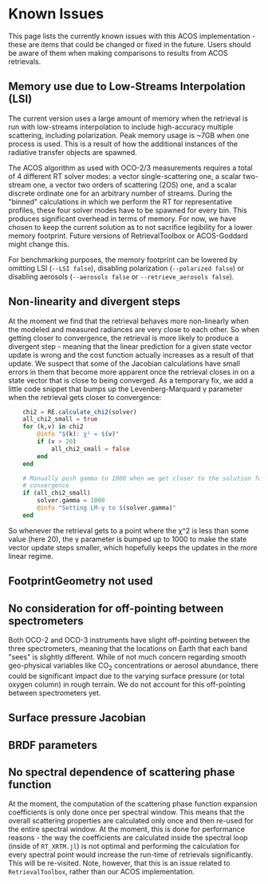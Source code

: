 # Known Issues

This page lists the currently known issues with this ACOS implementation - these are items that could be changed or fixed in the future. Users should be aware of them when making comparisons to results from ACOS retrievals.

## Memory use due to Low-Streams Interpolation (LSI)

The current version uses a large amount of memory when the retrieval is run with low-streams interpolation to include high-accuracy multiple scattering, including polarization. Peak memory usage is ~7GB when one process is used. This is a result of how the additional instances of the radiative transfer objects are spawned.

The ACOS algorithm as used with OCO-2/3 measurements requires a total of 4 different RT solver modes: a vector single-scattering one, a scalar two-stream one, a vector two orders of scattering (2OS) one, and a scalar discrete ordinate one for an arbitrary number of streams. During the "binned" calculations in which we perform the RT for representative profiles, these four solver modes have to be spawned for every bin. This produces significant overhead in terms of memory. For now, we have chosen to keep the current solution as to not sacrifice legibility for a lower memory footprint. Future versions of RetrievalToolbox or ACOS-Goddard might change this.

For benchmarking purposes, the memory footprint can be lowered by omitting LSI (`--LSI false`), disabling polarization (`--polarized false`) or disabling aerosols (`--aerosols false` or `--retrieve_aerosols false`).

## Non-linearity and divergent steps

At the moment we find that the retrieval behaves more non-linearly when the modeled and measured radiances are very close to each other. So when getting closer to convergence, the retrieval is more likely to produce a divergent step - meaning that the linear prediction for a given state vector update is wrong and the cost function actually increases as a result of that update. We suspect that some of the Jacobian calculations have small errors in them that become more apparent once the retrieval closes in on a state vector that is close to being converged. As a temporary fix, we add a little code snippet that bumps up the Levenberg-Marquard γ parameter when the retrieval gets closer to convergence:

``` julia
    chi2 = RE.calculate_chi2(solver)
    all_chi2_small = true
    for (k,v) in chi2
        @info "$(k): χ² = $(v)"
        if (v > 20)
            all_chi2_small = false
        end
    end

    # Manually push gamma to 1000 when we get closer to the solution for better
    # convergence
    if (all_chi2_small)
        solver.gamma = 1000
        @info "Setting LM-γ to $(solver.gamma)"
    end
```

So whenever the retrieval gets to a point where the χ^2 is less than some value (here 20), the γ parameter is bumped up to 1000 to make the state vector update steps smaller, which hopefully keeps the updates in the more linear regime.

## FootprintGeometry not used

## No consideration for off-pointing between spectrometers

Both OCO-2 and OCO-3 instruments have slight off-pointing between the three spectrometers, meaning that the locations on Earth that each band "sees" is slightly different. While of not much concern regarding smooth geo-physical variables like CO$_2$ concentrations or aerosol abundance, there could be significant impact due to the varying surface pressure (or total oxygen column) in rough terrain. We do not account for this off-pointing between spectrometers yet.

## Surface pressure Jacobian

## BRDF parameters

## No spectral dependence of scattering phase function

At the moment, the computation of the scattering phase function expansion coefficients is only done once per spectral window. This means that the overall scattering properties are calculated only once and then re-used for the entire spectral window. At the moment, this is done for performance reasons - the way the coefficients are calculated inside the spectral loop (inside of `RT_XRTM.jl`) is not optimal and performing the calculation for every spectral point would increase the run-time of retrievals significantly. This will be re-visited. Note, however, that this is an issue related to `RetrievalToolbox`, rather than our ACOS implementation.